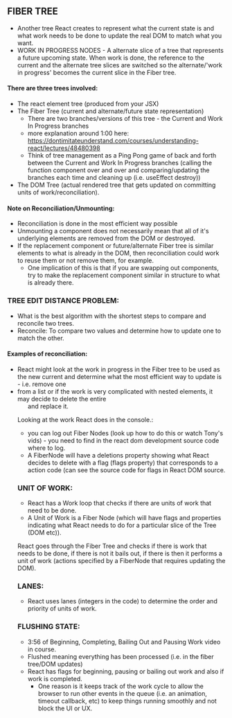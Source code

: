 ## FIBER TREE

- Another tree React creates to represent what the current state is and what work needs to be done to update the real DOM to match what you want.
- WORK IN PROGRESS NODES - A alternate slice of a tree that represents a future upcoming state. When work is done, the reference to the current and the alternate tree slices are switched so the alternate/'work in progress' becomes the current slice in the Fiber tree.

#### There are three trees involved:

- The react element tree (produced from your JSX)
- The Fiber Tree (current and alternate/future state representation)
  - There are two branches/versions of this tree - the Current and Work In Progress branches
  - more explanation around 1:00 here: https://dontimitateunderstand.com/courses/understanding-react/lectures/48480398
  - Think of tree management as a Ping Pong game of back and forth between the Current and Work In Progress branches (calling the function component over and over and comparing/updating the branches each time and cleaning up (i.e. useEffect destroy))
- The DOM Tree (actual rendered tree that gets updated on committing units of work/reconciliation).

#### Note on Reconciliation/Unmounting:

- Reconciliation is done in the most efficient way possible
- Unmounting a component does not necessarily mean that all of it's underlying elements are removed from the DOM or destroyed.
- If the replacement component or future/alternate Fiber tree is similar elements to what is already in the DOM, then reconciliation could work to reuse them or not remove them, for example.
  - One implication of this is that if you are swapping out components, try to make the replacement component similar in structure to what is already there.

### TREE EDIT DISTANCE PROBLEM:

- What is the best algorithm with the shortest steps to compare and reconcile two trees.
- Reconcile: To compare two values and determine how to update one to match the other.

#### Examples of reconciliation:

- React might look at the work in progress in the Fiber tree to be used as the new current and determine what the most efficient way to update is - i.e. remove one <li> from a list or if the work is very complicated with nested elements, it may decide to delete the entire <ul> and replace it.

Looking at the work React does in the console.:

- you can log out Fiber Nodes (look up how to do this or watch Tony's vids) - you need to find in the react dom development source code where to log.
- A FiberNode will have a deletions property showing what React decides to delete with a flag (flags property) that corresponds to a action code (can see the source code for flags in React DOM source.

### UNIT OF WORK:

- React has a Work loop that checks if there are units of work that need to be done.
- A Unit of Work is a Fiber Node (which will have flags and properties indicating what React needs to do for a particular slice of the Tree (DOM etc)).

React goes through the Fiber Tree and checks if there is work that needs to be done, if there is not it bails out, if there is then it performs a unit of work (actions specified by a FiberNode that requires updating the DOM).

### LANES:

- React uses lanes (integers in the code) to determine the order and priority of units of work.

### FLUSHING STATE:

- 3:56 of Beginning, Completing, Bailing Out and Pausing Work video in course.
- Flushed meaning everything has been processed (i.e. in the fiber tree/DOM updates)
- React has flags for beginning, pausing or bailing out work and also if work is completed.
  - One reason is it keeps track of the work cycle to allow the browser to run other events in the queue (i.e. an animation, timeout callback, etc) to keep things running smoothly and not block the UI or UX.
